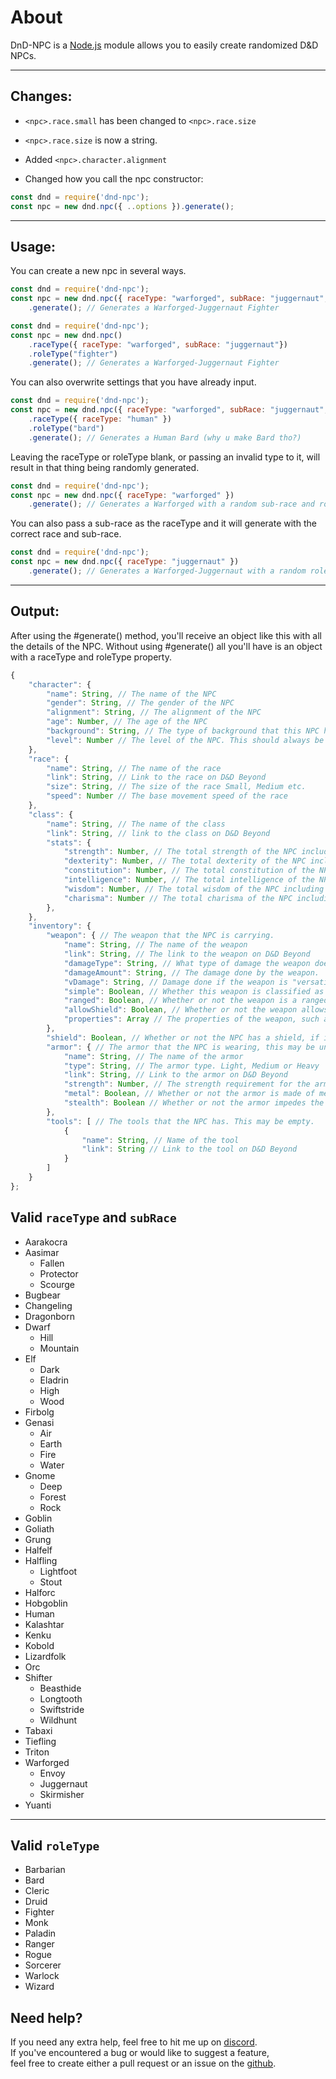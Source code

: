 # **About**
DnD-NPC is a [Node.js](https://nodejs.org) module allows you to easily create randomized D&D NPCs.<br/>

---
## **Changes:**
- `<npc>.race.small` has been changed to `<npc>.race.size`
- `<npc>.race.size` is now a string.
- Added `<npc>.character.alignment`


- Changed how you call the npc constructor:
```js
const dnd = require('dnd-npc');
const npc = new dnd.npc({ ..options }).generate();
```

---
## **Usage:**
You can create a new npc in several ways.</br>
```js
const dnd = require('dnd-npc');
const npc = new dnd.npc({ raceType: "warforged", subRace: "juggernaut", roleType: "fighter"})
	.generate(); // Generates a Warforged-Juggernaut Fighter
```
```js
const dnd = require('dnd-npc');
const npc = new dnd.npc()
	.raceType({ raceType: "warforged", subRace: "juggernaut"})
	.roleType("fighter")
	.generate(); // Generates a Warforged-Juggernaut Fighter
```
You can also overwrite settings that you have already input.
```js
const dnd = require('dnd-npc');
const npc = new dnd.npc({ raceType: "warforged", subRace: "juggernaut", roleType: "fighter"})
	.raceType({ raceType: "human" })
	.roleType("bard")
	.generate(); // Generates a Human Bard (why u make Bard tho?)
```
Leaving the raceType or roleType blank, or passing an invalid type to it, will result in that thing being randomly generated.
```js
const dnd = require('dnd-npc');
const npc = new dnd.npc({ raceType: "warforged" })
	.generate(); // Generates a Warforged with a random sub-race and role.
```
You can also pass a sub-race as the raceType and it will generate with the correct race and sub-race.
```js
const dnd = require('dnd-npc');
const npc = new dnd.npc({ raceType: "juggernaut" })
	.generate(); // Generates a Warforged-Juggernaut with a random role.
```
---
## **Output:**
After using the #generate() method, you'll receive an object like this with all the details of the NPC.
Without using #generate() all you'll have is an object with a raceType and roleType property.

```js
{
	"character": {
		"name": String, // The name of the NPC
		"gender": String, // The gender of the NPC
		"alignment": String, // The alignment of the NPC
		"age": Number, // The age of the NPC
		"background": String, // The type of background that this NPC has
		"level": Number // The level of the NPC. This should always be level 1
	},
	"race": {
		"name": String, // The name of the race
		"link": String, // Link to the race on D&D Beyond
		"size": String, // The size of the race Small, Medium etc.
		"speed": Number // The base movement speed of the race
	},
	"class": {
		"name": String, // The name of the class
		"link": String, // link to the class on D&D Beyond
		"stats": {
			"strength": Number, // The total strength of the NPC including the race bonus
			"dexterity": Number, // The total dexterity of the NPC including the race bonus
			"constitution": Number, // The total constitution of the NPC including the race bonus
			"intelligence": Number, // The total intelligence of the NPC including the race bonus
			"wisdom": Number, // The total wisdom of the NPC including the race bonus
			"charisma": Number // The total charisma of the NPC including the race bonus
		},
	},
	"inventory": {
		"weapon": { // The weapon that the NPC is carrying.
			"name": String, // The name of the weapon
			"link": String, // The link to the weapon on D&D Beyond
			"damageType": String, // What type of damage the weapon does. Bludgeoning, Piercing, Slashing etc.
			"damageAmount": String, // The damage done by the weapon.
			"vDamage": String, // Damage done if the weapon is "versatile" and being used two handed, otherwise undefined.
			"simple": Boolean, // Whether this weapon is classified as martial or simple
			"ranged": Boolean, // Whether or not the weapon is a ranged weapon
			"allowShield": Boolean, // Whether or not the weapon allows the use of a shield
			"properties": Array // The properties of the weapon, such as versatile, heavy etc. May be Empty.
		},
		"shield": Boolean, // Whether or not the NPC has a shield, if it does, this will instead be String with a link to shields on D&D Beyond
		"armor": { // The armor that the NPC is wearing, this may be undefined.
			"name": String, // The name of the armor
			"type": String, // The armor type. Light, Medium or Heavy
			"link": String, // Link to the armor on D&D Beyond
			"strength": Number, // The strength requirement for the armor
			"metal": Boolean, // Whether or not the armor is made of metal
			"stealth": Boolean // Whether or not the armor impedes the stealth of the NPC
		},
		"tools": [ // The tools that the NPC has. This may be empty.
			{
				"name": String, // Name of the tool
				"link": String // Link to the tool on D&D Beyond
			}
		]
	}
};
```
## **Valid `raceType` and `subRace`**
- Aarakocra
- Aasimar
	- Fallen
	- Protector
	- Scourge
- Bugbear
- Changeling
- Dragonborn
- Dwarf
	- Hill
	- Mountain
- Elf
	- Dark
	- Eladrin
	- High
	- Wood
- Firbolg
- Genasi
	- Air
	- Earth
	- Fire
	- Water
- Gnome
	- Deep
	- Forest
	- Rock
- Goblin
- Goliath
- Grung
- Halfelf
- Halfling
	- Lightfoot
	- Stout
- Halforc
- Hobgoblin
- Human
- Kalashtar
- Kenku
- Kobold
- Lizardfolk
- Orc
- Shifter
	- Beasthide
	- Longtooth
	- Swiftstride
	- Wildhunt
- Tabaxi
- Tiefling
- Triton
- Warforged
	- Envoy
	- Juggernaut
	- Skirmisher
- Yuanti
---
## **Valid `roleType`**
- Barbarian
- Bard
- Cleric
- Druid
- Fighter
- Monk
- Paladin
- Ranger
- Rogue
- Sorcerer
- Warlock
- Wizard

## **Need help?**
If you need any extra help, feel free to hit me up on [discord](http://discord.gg/xMqW6JN).</br>
If you've encountered a bug or would like to suggest a feature,</br>
feel free to create either a pull request or an issue on the [github](https://github.com/Multarix/DnD-NPC).
